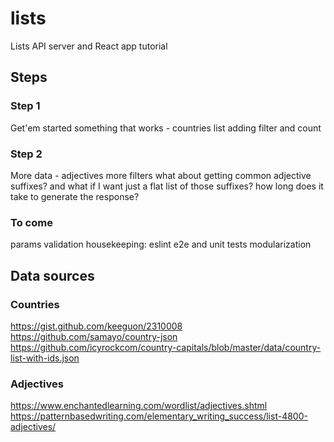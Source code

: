 # lists
Lists API server and React app tutorial


## Steps

### Step 1
Get'em started
something that works - countries list
adding filter and count

### Step 2
More data - adjectives
more filters
what about getting common adjective suffixes?
and what if I want just a flat list of those suffixes?
how long does it take to generate the response?


### To come

params validation
housekeeping: eslint
e2e and unit tests
modularization


## Data sources

### Countries
https://gist.github.com/keeguon/2310008
https://github.com/samayo/country-json
https://github.com/icyrockcom/country-capitals/blob/master/data/country-list-with-ids.json

### Adjectives
https://www.enchantedlearning.com/wordlist/adjectives.shtml
https://patternbasedwriting.com/elementary_writing_success/list-4800-adjectives/


